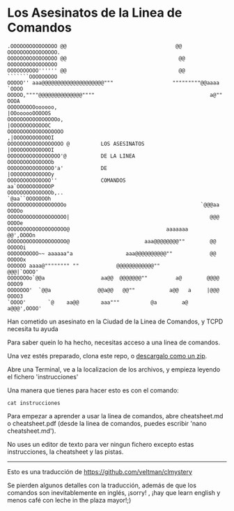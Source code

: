 Los Asesinatos de la Linea de Comandos
========================

	.OOOOOOOOOOOOOOO @@                                   @@ OOOOOOOOOOOOOOOO.
	OOOOOOOOOOOOOOOO @@                                    @@ OOOOOOOOOOOOOOOO
	OOOOOOOOOO'''''' @@                                    @@ ```````OOOOOOOOO
	OOOOO'' aaa@@@@@@@@@@@@@@@@@@@@"""                   """""""""@@aaaa `OOOO
	OOOOO,""""@@@@@@@@@@@@@@""""                                     a@"" OOOA
	OOOOOOOOOoooooo,                                            |OOoooooOOOOOS
	OOOOOOOOOOOOOOOOo,                                          |OOOOOOOOOOOOC
	OOOOOOOOOOOOOOOOOO                                         ,|OOOOOOOOOOOOI
	OOOOOOOOOOOOOOOOOO @          LOS ASESINATOS               |OOOOOOOOOOOOOI
	OOOOOOOOOOOOOOOOO'@           DE LA LINEA                  OOOOOOOOOOOOOOb
	OOOOOOOOOOOOOOO'a'            DE                           |OOOOOOOOOOOOOy
	OOOOOOOOOOOOOO''              COMANDOS                     aa`OOOOOOOOOOOP
	OOOOOOOOOOOOOOb,..                                          `@aa``OOOOOOOh
	OOOOOOOOOOOOOOOOOOo                                           `@@@aa OOOOo
	OOOOOOOOOOOOOOOOOOO|                                             @@@ OOOOe
	OOOOOOOOOOOOOOOOOOO@                               aaaaaaa       @@',OOOOn
	OOOOOOOOOOOOOOOOOOO@                        aaa@@@@@@@@""        @@ OOOOOi
	OOOOOOOOOO~~ aaaaaa"a                 aaa@@@@@@@@@@""            @@ OOOOOx
	OOOOOO aaaa@"""""""" ""            @@@@@@@@@@@@""               @@@|`OOOO'
	OOOOOOOo`@@a                  aa@@  @@@@@@@""         a@        @@@@ OOOO9
	OOOOOOO'  `@@a               @@a@@   @@""           a@@   a     |@@@ OOOO3
	`OOOO'       `@    aa@@       aaa"""          @a        a@     a@@@',OOOO'


Han cometido un asesinato en la Ciudad de la Linea de Comandos, y TCPD necesita tu ayuda

Para saber quein lo ha hecho, necesitas acceso a una linea de comandos.

Una vez estés preparado, clona este repo, o [descargalo como un zip](https://github.com/avantasia/clmystery/archive/master.zip).

Abre una Terminal, ve a la localizacion de los archivos, y empieza leyendo el fichero 'instrucciones'

Una manera que tienes para hacer esto es con el comando:

	cat instrucciones

Para empezar a aprender a usar la linea de comandos, abre cheatsheet.md o cheatsheet.pdf (desde la linea de comandos, puedes escribir 'nano cheatsheet.md').

No uses un editor de texto para ver ningun fichero excepto estas instrucciones, la cheatsheet y las pistas.

---
Esto es una traducción de https://github.com/veltman/clmystery

Se pierden algunos detalles con la traducción, además de que los comandos son inevitablemente en inglés, ¡sorry! , ¡hay que learn english y menos café con leche in the plaza mayor!;)


